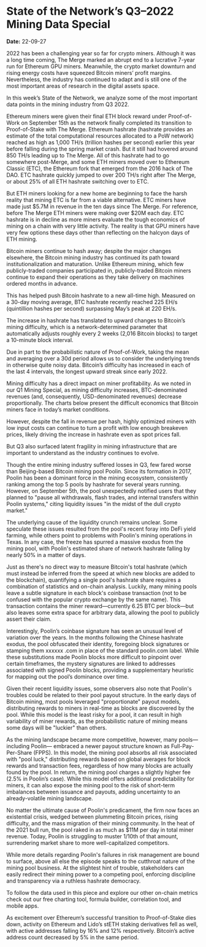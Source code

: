 # State of the Network’s Q3–2022 Mining Data Special

**Date:** 22-09-27

2022 has been a challenging year so far for crypto miners. Although it was a long time coming, The Merge marked an abrupt end to a lucrative 7-year run for Ethereum GPU miners. Meanwhile, the crypto market downturn and rising energy costs have squeezed Bitcoin miners’ profit margins. Nevertheless, the industry has continued to adapt and is still one of the most important areas of research in the digital assets space.

In this week’s State of the Network, we analyze some of the most important data points in the mining industry from Q3 2022.

Ethereum miners were given their final ETH block reward under Proof-of-Work on September 15th as the network finally completed its transition to Proof-of-Stake with The Merge. Ethereum hashrate (hashrate provides an estimate of the total computational resources allocated to a PoW network) reached as high as 1,000 TH/s (trillion hashes per second) earlier this year before falling during the spring market crash. But it still had hovered around 850 TH/s leading up to The Merge. All of this hashrate had to go somewhere post-Merge, and some ETH miners moved over to Ethereum Classic (ETC), the Ethereum fork that emerged from the 2016 hack of The DAO. ETC hashrate quickly jumped to over 200 TH/s right after The Merge, or about 25% of all ETH hashrate switching over to ETC.

But ETH miners looking for a new home are beginning to face the harsh reality that mining ETC is far from a viable alternative. ETC miners have made just $5.7M in revenue in the ten days since The Merge. For reference, before The Merge ETH miners were making over $20M each day. ETC hashrate is in decline as more miners evaluate the tough economics of mining on a chain with very little activity. The reality is that GPU miners have very few options these days other than reflecting on the halcyon days of ETH mining.

Bitcoin miners continue to hash away; despite the major changes elsewhere, the Bitcoin mining industry has continued its path toward institutionalization and maturation. Unlike Ethereum mining, which few publicly-traded companies participated in, publicly-traded Bitcoin miners continue to expand their operations as they take delivery on machines ordered months in advance.

This has helped push Bitcoin hashrate to a new all-time high. Measured on a 30-day moving average, BTC hashrate recently reached 225 EH/s (quintillion hashes per second) surpassing May’s peak at 220 EH/s.

The increase in hashrate has translated to upward changes to Bitcoin’s mining difficulty, which is a network-determined parameter that automatically adjusts roughly every 2 weeks (2,016 Bitcoin blocks) to target a 10-minute block interval.

Due in part to the probabilistic nature of Proof-of-Work, taking the mean and averaging over a 30d period allows us to consider the underlying trends in otherwise quite noisy data. Bitcoin’s difficulty has increased in each of the last 4 intervals, the longest upward streak since early 2022.

Mining difficulty has a direct impact on miner profitability. As we noted in our Q1 Mining Special, as mining difficulty increases, BTC-denominated revenues (and, consequently, USD-denominated revenues) decrease proportionally. The charts below present the difficult economics that Bitcoin miners face in today’s market conditions.

However, despite the fall in revenue per hash, highly optimized miners with low input costs can continue to turn a profit with low enough breakeven prices, likely driving the increase in hashrate even as spot prices fall.

But Q3 also surfaced latent fragility in mining infrastructure that are important to understand as the industry continues to evolve.

Though the entire mining industry suffered losses in Q3, few fared worse than Beijing-based Bitcoin mining pool Poolin. Since its formation in 2017, Poolin has been a dominant force in the mining ecosystem, consistently ranking among the top 5 pools by hashrate for several years running. However, on September 5th, the pool unexpectedly notified users that they planned to "pause all withdrawals, flash trades, and internal transfers within Poolin systems," citing liquidity issues "in the midst of the dull crypto market."

The underlying cause of the liquidity crunch remains unclear. Some speculate these issues resulted from the pool's recent foray into DeFi yield farming, while others point to problems with Poolin's mining operations in Texas. In any case, the freeze has spurred a massive exodus from the mining pool, with Poolin's estimated share of network hashrate falling by nearly 50% in a matter of days.

Just as there's no direct way to measure Bitcoin's total hashrate (which must instead be inferred from the speed at which new blocks are added to the blockchain), quantifying a single pool's hashrate share requires a combination of statistics and on-chain analysis. Luckily, many mining pools leave a subtle signature in each block's coinbase transaction (not to be confused with the popular crypto exchange by the same name). This transaction contains the miner reward—currently 6.25 BTC per block—but also leaves some extra space for arbitrary data, allowing the pool to publicly assert their claim.

Interestingly, Poolin’s coinbase signature has seen an unusual level of variation over the years. In the months following the Chinese hashrate exodus, the pool obfuscated their identity, foregoing block signatures or stamping them xxxxxx .com in place of the standard poolin.com label. While these substitutions made Poolin blocks more difficult to pinpoint over certain timeframes, the mystery signatures are linked to addresses associated with signed Poolin blocks, providing a supplementary heuristic for mapping out the pool’s dominance over time.

Given their recent liquidity issues, some observers also note that Poolin's troubles could be related to their pool payout structure. In the early days of Bitcoin mining, most pools leveraged "proportionate" payout models, distributing rewards to miners in real-time as blocks are discovered by the pool. While this model is the least risky for a pool, it can result in high variability of miner rewards, as the probabilistic nature of mining means some days will be "luckier" than others.

As the mining landscape became more competitive, however, many pools—including Poolin— embraced a newer payout structure known as Full-Pay-Per-Share (FPPS). In this model, the mining pool absorbs all risk associated with "pool luck," distributing rewards based on global averages for block rewards and transaction fees, regardless of how many blocks are actually found by the pool. In return, the mining pool charges a slightly higher fee (2.5% in Poolin’s case). While this model offers additional predictability for miners, it can also expose the mining pool to the risk of short-term imbalances between issuance and payouts, adding uncertainty to an already-volatile mining landscape.

No matter the ultimate cause of Poolin's predicament, the firm now faces an existential crisis, wedged between plummeting Bitcoin prices, rising difficulty, and the mass migration of their mining community. In the heat of the 2021 bull run, the pool raked in as much as $11M per day in total miner revenue. Today, Poolin is struggling to muster 1/10th of that amount, surrendering market share to more well-capitalized competitors.

While more details regarding Poolin's failures in risk management are bound to surface, above all else the episode speaks to the cutthroat nature of the mining pool business. At the slightest hint of trouble, stakeholders can easily redirect their mining power to a competing pool, enforcing discipline and transparency via a ruthless hashrate democracy.

To follow the data used in this piece and explore our other on-chain metrics check out our free charting tool, formula builder, correlation tool, and mobile apps.

As excitement over Ethereum’s successful transition to Proof-of-Stake dies down, activity on Ethereum and Lido’s stETH staking derivatives fell as well, with active addresses falling by 16% and 12% respectively. Bitcoin’s active address count decreased by 5% in the same period.